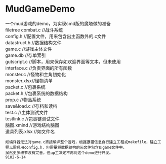 # MudGameDemo

一个mud游戏的demo，为实现cmd版的魔塔做的准备
<br>
filetree
    combat.c    //战斗系统<br>
    config.h    //配置文件，用来包含出主函数外的.c文件<br>
    datastruct.h  //数据结构文件<br>
    game.c      //游戏主体文件<br>
    game.db     //存单索引<br>
    gutscript.c //脚本，用来保存如欢迎界面等文本，但未使用<br>
    interface.c //负责界面的所有函数<br>
    monster.c   //怪物和主角初始化<br>
    monster.xlsx//怪物清单<br>
    packet.c  //包裹系统<br>
    packet.h  //包裹系统的数据结构<br>
    prop.c    //物品系统<br>
    save&load.c //存档和读档<br>
    test.c    //主体测试文件<br>
    testlink.c  //包裹链测试文件<br>
    脑图.xmind  //游戏结构脑图<br>
    道具列表.xlsx //如文件名<br>
    
    如编译器无法对game.c直接编译整个游戏，根据报错信息自行建立工程或makefile，建立工程无需启用config.h，但需要将数据结构的头文件包含到game文件中。
    虽然更多细节没有完善，但up主决定不再对这个demo进行开发。
    9102-6-14
